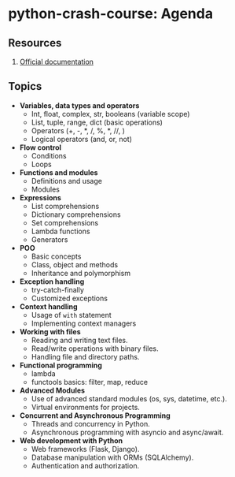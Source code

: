 # python-crash-course: Agenda

## Resources

1. [Official documentation](https://docs.python.org/3/tutorial/index.html)

## Topics

- **Variables, data types and operators**
  - Int, float, complex, str, booleans (variable scope)
  - List, tuple, range, dict (basic operations)
  - Operators (+, -, *, /, %, *, //, )
  - Logical operators (and, or, not)
- **Flow control**
  - Conditions
  - Loops
- **Functions and modules**
  - Definitions and usage
  - Modules
- **Expressions**
  - List comprehensions
  - Dictionary comprehensions
  - Set comprehensions
  - Lambda functions
  - Generators
- **POO**
  - Basic concepts
  - Class, object and methods
  - Inheritance and polymorphism
- **Exception handling**
  - try-catch-finally
  - Customized exceptions
- **Context handling**
  - Usage of `with` statement
  - Implementing context managers
- **Working with files**
  - Reading and writing text files.
  - Read/write operations with binary files.
  - Handling file and directory paths.
- **Functional programming**
  - lambda
  - functools basics: filter, map, reduce
- **Advanced Modules**
  - Use of advanced standard modules (os, sys, datetime, etc.).
  - Virtual environments for projects.
- **Concurrent and Asynchronous Programming**
  - Threads and concurrency in Python.
  - Asynchronous programming with asyncio and async/await.
- **Web development with Python**
  - Web frameworks (Flask, Django).
  - Database manipulation with ORMs (SQLAlchemy).
  - Authentication and authorization.
